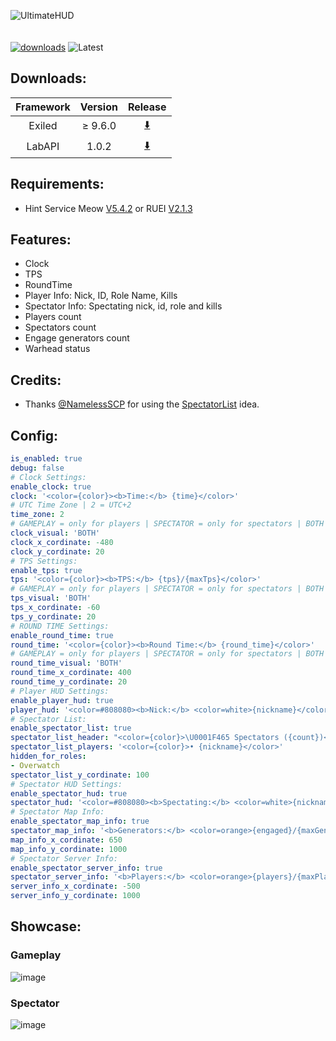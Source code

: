 ![UltimateHUD](https://github.com/user-attachments/assets/624b8a88-7269-452a-a507-f87ca6363179)<br><br><br>
[![downloads](https://img.shields.io/github/downloads/Vretu-Dev/UltimateHUD/total?style=for-the-badge&logo=icloud&color=%233A6D8C)](https://github.com/Vretu-Dev/UltimateHUD/releases/latest)
![Latest](https://img.shields.io/github/v/release/Vretu-Dev/UltimateHUD?style=for-the-badge&label=Latest%20Release&color=%23D91656)

## Downloads:
| Framework | Version    |  Release                                                              |
|:---------:|:----------:|:----------------------------------------------------------------------:|
| Exiled    | ≥ 9.6.0    | [⬇️](https://github.com/Vretu-Dev/UltimateHUD/releases/latest)        |
| LabAPI    | 1.0.2      | [⬇️](https://github.com/Vretu-Dev/UltimateHUD/releases/latest) |

## Requirements:
- Hint Service Meow [V5.4.2](https://github.com/MeowServer/HintServiceMeow/releases/tag/V5.4.2) or RUEI [V2.1.3](https://github.com/pawslee/RueI/releases/tag/v2.1.3)

## Features:
- Clock
- TPS
- RoundTime
- Player Info: Nick, ID, Role Name, Kills
- Spectator Info: Spectating nick, id, role and kills
- Players count
- Spectators count
- Engage generators count
- Warhead status

## Credits:
- Thanks [@NamelessSCP](https://github.com/NamelessSCP) for using the [SpectatorList](https://github.com/NamelessSCP/SpectatorList-SL) idea.<br>

## Config:
```yaml
is_enabled: true
debug: false
# Clock Settings:
enable_clock: true
clock: '<color={color}><b>Time:</b> {time}</color>'
# UTC Time Zone | 2 = UTC+2
time_zone: 2
# GAMEPLAY = only for players | SPECTATOR = only for spectators | BOTH = spectator & gameplay
clock_visual: 'BOTH'
clock_x_cordinate: -480
clock_y_cordinate: 20
# TPS Settings:
enable_tps: true
tps: '<color={color}><b>TPS:</b> {tps}/{maxTps}</color>'
# GAMEPLAY = only for players | SPECTATOR = only for spectators | BOTH = spectator & gameplay
tps_visual: 'BOTH'
tps_x_cordinate: -60
tps_y_cordinate: 20
# ROUND TIME Settings:
enable_round_time: true
round_time: '<color={color}><b>Round Time:</b> {round_time}</color>'
# GAMEPLAY = only for players | SPECTATOR = only for spectators | BOTH = spectator & gameplay
round_time_visual: 'BOTH'
round_time_x_cordinate: 400
round_time_y_cordinate: 20
# Player HUD Settings:
enable_player_hud: true
player_hud: '<color=#808080><b>Nick:</b> <color=white>{nickname}</color> <b>|</b> <b>ID:</b> <color=white>{id}</color> <b>|</b> <b>Role:</b> {role} <b>| Kills:</b> <color=yellow>{kills}</color></color>'
# Spectator List:
enable_spectator_list: true
spectator_list_header: "<color={color}>\U0001F465 Spectators ({count})</color>"
spectator_list_players: '<color={color}>• {nickname}</color>'
hidden_for_roles:
- Overwatch
spectator_list_y_cordinate: 100
# Spectator HUD Settings:
enable_spectator_hud: true
spectator_hud: '<color=#808080><b>Spectating:</b> <color=white>{nickname}</color> <b>|</b> <b>ID:</b> <color=white>{id}</color> <b>|</b> <b>Role:</b> {role} <b>| Kills:</b> <color=yellow>{kills}</color></color>'
# Spectator Map Info:
enable_spectator_map_info: true
spectator_map_info: '<b>Generators:</b> <color=orange>{engaged}/{maxGenerators}</color> <b>| Warhead:</b> <color={warheadColor}>{warheadStatus}</color>'
map_info_x_cordinate: 650
map_info_y_cordinate: 1000
# Spectator Server Info:
enable_spectator_server_info: true
spectator_server_info: '<b>Players:</b> <color=orange>{players}/{maxPlayers}</color> <b>| Spectators:</b> <color=orange>{spectators}</color>'
server_info_x_cordinate: -500
server_info_y_cordinate: 1000
```

## Showcase:
### Gameplay
![image](https://github.com/user-attachments/assets/8595f42f-7ffe-4443-bb54-b02407b8ac42)

### Spectator
![image](https://github.com/user-attachments/assets/51255713-8c8e-41f5-a474-8d84aa37b7e8)
